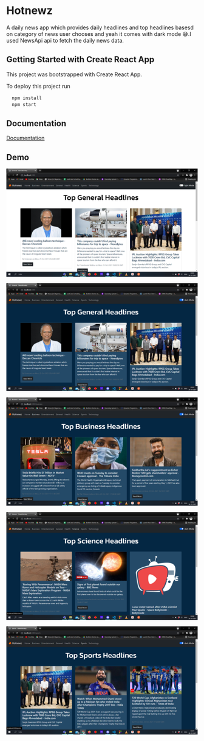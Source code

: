 
# Hotnewz

A daily news app which provides daily headlines and top headlines basesd on category of news user chooses and yeah it comes with dark mode 😅.I used NewsApi api to fetch the daily news data.



## Getting Started with Create React App
This project was bootstrapped with Create React App.

To deploy this project run

```bash
  npm install
  npm start
```

  
## Documentation

[Documentation](https://reactjs.org/docs/getting-started.html)

  
## Demo


![Alt text](https://github.com/Reeetesh/Hotnews/blob/main/screenshots/Screenshot1.png?raw=true)




![Alt text](https://github.com/Reeetesh/Hotnews/blob/main/screenshots/Screenshot2.png?raw=true)



![Alt text](https://github.com/Reeetesh/Hotnews/blob/main/screenshots/Screenshot3.png?raw=true)


![Alt text](https://github.com/Reeetesh/Hotnews/blob/main/screenshots/Screenshot4.png?raw=true)





![Alt text](https://github.com/Reeetesh/Hotnews/blob/main/screenshots/Screenshot5.png?raw=true)

